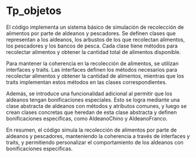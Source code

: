 # Tp_objetos

El código implementa un sistema básico de simulación de recolección de alimentos por parte de aldeanos y pescadores. Se definen clases que representan a los aldeanos, los arbustos de los que recolectan alimentos, los pescadores y los bancos de pesca. Cada clase tiene métodos para recolectar alimentos y obtener la cantidad total de alimentos disponible.

Para mantener la coherencia en la recolección de alimentos, se utilizan interfaces y traits. Las interfaces definen los métodos necesarios para recolectar alimentos y obtener la cantidad de alimentos, mientras que los traits implementan estos métodos en las clases correspondientes.

Además, se introduce una funcionalidad adicional al permitir que los aldeanos tengan bonificaciones especiales. Esto se logra mediante una clase abstracta de aldeanos con métodos y atributos comunes, y luego se crean clases concretas que heredan de esta clase abstracta y definen bonificaciones específicas, como AldeanoChino y AldeanoFranco.

En resumen, el código simula la recolección de alimentos por parte de aldeanos y pescadores, manteniendo la coherencia a través de interfaces y traits, y permitiendo personalizar el comportamiento de los aldeanos con bonificaciones específicas.
